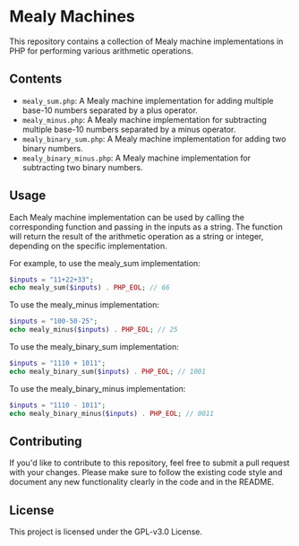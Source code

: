 # Mealy Machines

This repository contains a collection of Mealy machine implementations in PHP for performing various arithmetic operations.

## Contents

- `mealy_sum.php`: A Mealy machine implementation for adding multiple base-10 numbers separated by a plus operator.
- `mealy_minus.php`: A Mealy machine implementation for subtracting multiple base-10 numbers separated by a minus operator.
- `mealy_binary_sum.php`: A Mealy machine implementation for adding two binary numbers.
- `mealy_binary_minus.php`: A Mealy machine implementation for subtracting two binary numbers.

## Usage

Each Mealy machine implementation can be used by calling the corresponding function and passing in the inputs as a string. The function will return the result of the arithmetic operation as a string or integer, depending on the specific implementation.

For example, to use the mealy_sum implementation:

```php
$inputs = "11+22+33";
echo mealy_sum($inputs) . PHP_EOL; // 66
```

To use the mealy_minus implementation:
```php
$inputs = "100-50-25";
echo mealy_minus($inputs) . PHP_EOL; // 25
```

To use the mealy_binary_sum implementation:

```php
$inputs = "1110 + 1011";
echo mealy_binary_sum($inputs) . PHP_EOL; // 1001
```

To use the mealy_binary_minus implementation:

```php
$inputs = "1110 - 1011";
echo mealy_binary_minus($inputs) . PHP_EOL; // 0011
```

## Contributing

If you'd like to contribute to this repository, feel free to submit a pull request with your changes. Please make sure to follow the existing code style and document any new functionality clearly in the code and in the README.

## License

This project is licensed under the GPL-v3.0 License.
